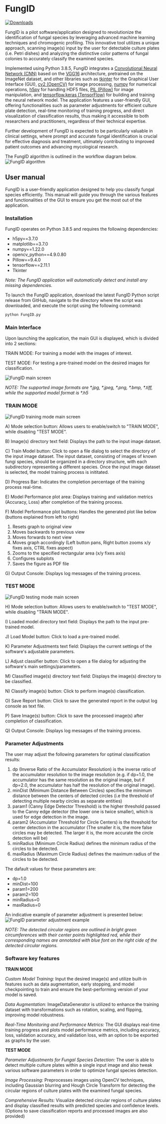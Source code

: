 # FungID

[![Downloads](https://img.shields.io/github/downloads/konskons11/FungID/total?style=flat-square)](https://github.com/konskons11/FungID/releases/)

FungID is a pilot software/application designed to revolutionize the identification of fungal species by leveraging advanced machine learning techniques and chromogenic profiling. This innovative tool utilizes a unique approach, scanning image(s) input by the user for detectable culture plates (i.e. Petri dishes) and analyzing the distinctive color patterns of fungal colonies to accurately classify the examined species. 

Implemented using Python 3.8.5, FungID integrates a [Convolutional Neural Network (CNN)](https://www.researchgate.net/publication/367157330_Understanding_of_Convolutional_Neural_Network_CNN_A_Review) based on the [VGG16](https://github.com/ashushekar/VGG16) architecture, pretrained on the ImageNet dataset, and other libraries such as [tkinter](https://docs.python.org/3/library/tkinter.html) for the Graphical User Interface (GUI), [cv2 (OpenCV)](https://github.com/opencv/opencv) for image processing, [numpy](https://github.com/numpy/numpy) for numerical operations, [h5py](https://github.com/h5py/h5py) for handling HDF5 files, [PIL (Pillow)](https://github.com/python-pillow/Pillow) for image manipulation, and [tensorflow.keras (TensorFlow)](https://github.com/keras-team/keras) for building and training the neural network model. The application features a user-friendly GUI, offering functionalities such as parameter adjustments for efficient culture plate detection, real-time monitoring of training progress, and direct visualization of classification results, thus making it accessible to both researchers and practitioners, regardless of their technical expertise. 

Further development of FungID is expected to be particularly valuable in clinical settings, where prompt and accurate fungal identification is crucial for effective diagnosis and treatment, ultimately contributing to improved patient outcomes and advancing mycological research. 

The FungID algorithm is outlined in the workflow diagram below.
![FungID algorithm](https://i.imgur.com/FqurEAQ.png "FungID algorithm")

## User manual

FungID is a user-friendly application designed to help you classify fungal species efficiently. This manual will guide you through the various features and functionalities of the GUI to ensure you get the most out of the application.

### Installation

FungID operates on Python 3.8.5 and requires the following dependencies:
* h5py==3.7.0
* matplotlib==3.7.0
* numpy==1.22.0
* opencv_python==4.9.0.80
* Pillow==9.4.0
* tensorflow==2.11.1
* Tkinter

_Note: The FungID application will automatically detect and install any missing dependencies._

To launch the FungID application, download the latest FungID Python script release from GitHub, navigate to the directory where the script was downloaded, and execute the script using the following command:

```sh
python FungID.py
```

### Main Interface
Upon launching the application, the main GUI is displayed, which is divided into 2 sections:

TRAIN MODE: For training a model with the images of interest.

TEST MODE: For testing a pre-trained model on the desired images for classification.

![FungID main screen](https://i.imgur.com/DYFzYqH.png "FungID main screen")

_NOTE: The supported image formats are *.jpg, *.jpeg, *.png, *.bmp, *.tiff, while the supported model format is *.h5_

### TRAIN MODE

![FungID training mode main screen](https://i.imgur.com/qsElKQ9.png "FungID training mode main screen")

A) Mode selection button: Allows users to enable/switch to "TRAIN MODE", while disabling "TEST MODE". 

B) Image(s) directory text field: Displays the path to the input image dataset. 

C) Train Model button: Click to open a file dialog to select the directory of the input image dataset. The input dataset, consisting of images of known fungi species, should be organized in a directory structure, with each subdirectory representing a different species. Once the input image dataset is selected, the model training process is inititated.

D) Progress Bar: Indicates the completion percentage of the training process real-time.

E) Model Performance plot area: Displays training and validation metrics (Accuracy, Loss) after completion of the training process.

F) Model Performance plot buttons: Handles the generated plot like below (buttons explained from left to right)
1. Resets graph to original view
2. Moves backwards to previous view
3. Moves forwards to next view
4. Moves graph accordingly (Left button pans, Right button zooms x/y fixes axis, CTRL fixes aspect)
5. Zooms to the specified rectangular area (x/y fixes axis)
6. Configures subplots
7. Saves the figure as PDF file

G) Output Console: Displays log messages of the training process.

### TEST MODE

![FungID testing mode main screen](https://i.imgur.com/Y6JaAEF.png "FungID testing mode main screen")

H) Mode selection button: Allows users to enable/switch to "TEST MODE", while disabling "TRAIN MODE". 

I) Loaded model directory text field: Displays the path to the input pre-trained model.

J) Load Model button: Click to load a pre-trained model.

K) Parameter Adjustments text field: Displays the current settings of the software's adjustable parameters.

L) Adjust classifier button: Click to open a file dialog for adjusting the software's main settings/parameters.

M) Classified image(s) directory text field: Displays the image(s) directory to be classified.

N) Classify image(s) button: Click to perform image(s) classification.

O) Save Report button: Click to save the generated report in the output log console as text file.

P) Save Image(s) button: Click to save the processed image(s) after completion of classification.

Q) Output Console: Displays log messages of the training process.


### Parameter Adjustments

The user may adjust the following parameters for optimal classification results:
1. dp (Inverse Ratio of the Accumulator Resolution) is the inverse ratio of the accumulator resolution to the image resolution (e.g. if dp=1.0, the accumulator has the same resolution as the original image, but if dp=2.0, the accumulator has half the resolution of the original image).
2. minDist (Minimum Distance Between Circles) specifies the minimum distance between the centers of detected circles (i.e the threshold of detecting multiple nearby circles as separate entities)
3. param1 (Canny Edge Detector Threshold) is the higher threshold passed to the Canny edge detector (the lower one is twice smaller), which is used for edge detection in the image.
4. param2 (Accumulator Threshold for Circle Centers) is the threshold for center detection in the accumulator (The smaller it is, the more false circles may be detected. The larger it is, the more accurate the circle detection will be)
5. minRadius (Minimum Circle Radius) defines the minimum radius of the circles to be detected.
6. maxRadius (Maximum Circle Radius) defines the maximum radius of the circles to be detected.

The dafault values for these parameters are:
* dp=1.0
* minDist=100
* param1=200
* param2=100
* minRadius=0
* maxRadius=0

An indicative example of parameter adjustment is presented below:
![FungID parameter adjustment example](https://i.imgur.com/hexEQrZ.jpg "FungID parameter adjustment example")

_NOTE: The detected circular regions are outlined in bright green circumferences with their center points highlighted red, while their corresponding names are annotated with blue font on the right cide of the detected circular regions._

### Software key features

**TRAIN MODE**

_Custom Model Training:_ Input the desired image(s) and utilize built-in features such as data augmentation, early stopping, and model checkpointing to train and ensure the best-performing version of your model is saved.

_Data Augmentation:_ ImageDataGenerator is utilized to enhance the training dataset with transformations such as rotation, scaling, and flipping, improving model robustness.

_Real-Time Monitoring and Performance Metrics:_ The GUI displays real-time training progress and plots model performance metrics, including accuracy, loss, validation accuracy, and validation loss, with an option to be exported as graphs by the user.

**TEST MODE**

_Parameter Adjustments for Fungal Species Detection:_ The user is able to detect multiple culture plates within a single input image and also tweak various software parameters in order to optimize fungal species detection.

_Image Processing:_ Preprocesses images using OpenCV techniques, including Gaussian blurring and Hough Circle Transform for detecting the circular regions of culture plates with the examined fungal species.

_Comprehensive Results:_ Visualize detected circular regions of culture plates and display classified results with predicted species and confidence levels. (Options to save classification reports and processed images are also provided)
